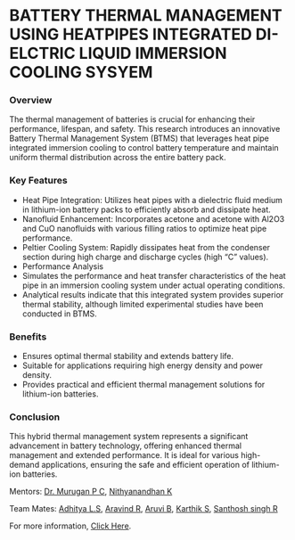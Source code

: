 # BATTERY THERMAL MANAGEMENT USING HEATPIPES INTEGRATED DI-ELCTRIC LIQUID IMMERSION COOLING SYSYEM

### **Overview**

The thermal management of batteries is crucial for enhancing their performance, lifespan, and safety. This research introduces an innovative Battery Thermal Management System (BTMS) that leverages heat pipe integrated immersion cooling to control battery temperature and maintain uniform thermal distribution across the entire battery pack.

### **Key Features**

- Heat Pipe Integration: Utilizes heat pipes with a dielectric fluid medium in lithium-ion battery packs to efficiently absorb and dissipate heat.
- Nanofluid Enhancement: Incorporates acetone and acetone with Al2O3 and CuO nanofluids with various filling ratios to optimize heat pipe performance.
- Peltier Cooling System: Rapidly dissipates heat from the condenser section during high charge and discharge cycles (high “C” values).
- Performance Analysis
- Simulates the performance and heat transfer characteristics of the heat pipe in an immersion cooling system under actual operating conditions.
- Analytical results indicate that this integrated system provides superior thermal stability, although limited experimental studies have been conducted in BTMS.

### **Benefits**

- Ensures optimal thermal stability and extends battery life.
- Suitable for applications requiring high energy density and power density.
- Provides practical and efficient thermal management solutions for lithium-ion batteries.

### **Conclusion**
This hybrid thermal management system represents a significant advancement in battery technology, offering enhanced thermal management and extended performance. It is ideal for various high-demand applications, ensuring the safe and efficient operation of lithium-ion batteries.

Mentors: [Dr. Murugan P C](https://www.linkedin.com/in/dr-p-c-murugan-05772859/), [Nithyanandhan K](https://www.linkedin.com/in/nithyanandhan-kamaraj-84aa93141/)

Team Mates: [Adhitya L.S](https://www.linkedin.com/in/adhitya-l-s-467065226/), [Aravind R](https://www.linkedin.com/in/imaravindr02/), [Aruvi B](https://www.linkedin.com/in/aruvib/), [Karthik S](https://www.linkedin.com/in/karthik-s-83296b224/), [Santhosh singh R](https://www.linkedin.com/in/santhosh-singh-r-3b6a4b24b/)

For more information, [Click Here](https://github.com/KarthikSivakumar14/Battery-Thermal-Management-System/).

